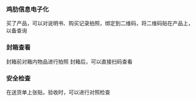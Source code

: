 ### 鸡肋信息电子化

买了产品，可以对说明书、购买记录拍照，绑定到二维码，将二维码贴在产品上，以备查询

### 封箱查看

封箱前对箱内物品进行拍照
封箱后，可以直接扫码查看

### 安全检查

在送货单上张贴，验收时，可以进行对照检查